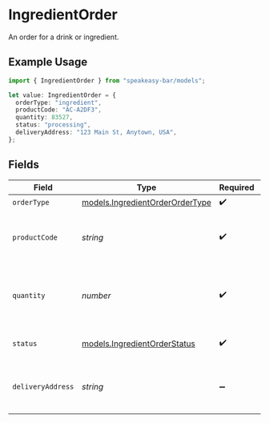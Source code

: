 # IngredientOrder

An order for a drink or ingredient.

## Example Usage

```typescript
import { IngredientOrder } from "speakeasy-bar/models";

let value: IngredientOrder = {
  orderType: "ingredient",
  productCode: "AC-A2DF3",
  quantity: 83527,
  status: "processing",
  deliveryAddress: "123 Main St, Anytown, USA",
};
```

## Fields

| Field                                                                    | Type                                                                     | Required                                                                 | Description                                                              | Example                                                                  |
| ------------------------------------------------------------------------ | ------------------------------------------------------------------------ | ------------------------------------------------------------------------ | ------------------------------------------------------------------------ | ------------------------------------------------------------------------ |
| `orderType`                                                              | [models.IngredientOrderOrderType](../models/ingredientorderordertype.md) | :heavy_check_mark:                                                       | N/A                                                                      |                                                                          |
| `productCode`                                                            | *string*                                                                 | :heavy_check_mark:                                                       | The product code of the drink or ingredient.                             | AC-A2DF3                                                                 |
| `quantity`                                                               | *number*                                                                 | :heavy_check_mark:                                                       | The number of units of the drink or ingredient to order.                 |                                                                          |
| `status`                                                                 | [models.IngredientOrderStatus](../models/ingredientorderstatus.md)       | :heavy_check_mark:                                                       | The status of the order.                                                 |                                                                          |
| `deliveryAddress`                                                        | *string*                                                                 | :heavy_minus_sign:                                                       | The address to deliver the ingredient to.                                | 123 Main St, Anytown, USA                                                |